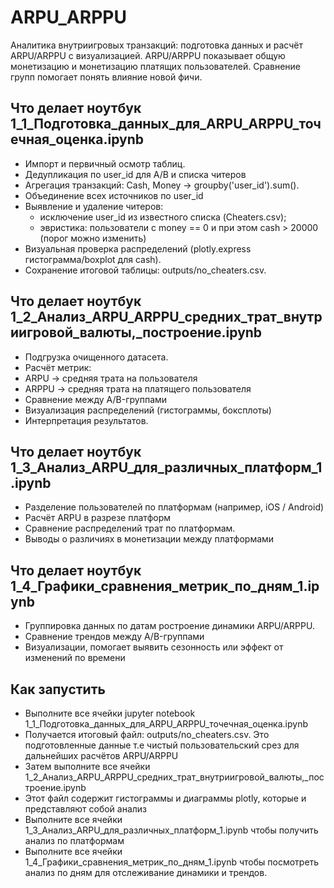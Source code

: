 # ARPU_ARPPU

Аналитика внутриигровых транзакций: подготовка данных и расчёт ARPU/ARPPU с визуализацией.
ARPU/ARPPU показывает общую монетизацию и монетизацию платящих пользователей.
Сравнение групп помогает понять влияние новой фичи.


 ## Что делает ноутбук 1_1_Подготовка_данных_для_ARPU_ARPPU_точечная_оценка.ipynb
- Импорт и первичный осмотр таблиц.
- Дедупликация по user_id для A/B и списка читеров
- Агрегация транзакций: Cash, Money -> groupby('user_id').sum().
- Объединение всех источников по user_id
- Выявление и удаление читеров:
  - исключение user_id из известного списка (Cheaters.csv);
  - эвристика: пользователи с money == 0 и при этом cash > 20000 (порог можно изменить)
- Визуальная проверка распределений (plotly.express гистограмма/boxplot для cash).
- Сохранение итоговой таблицы: outputs/no_cheaters.csv.

## Что делает ноутбук 1_2_Анализ_ARPU_ARPPU_средних_трат_внутриигровой_валюты,_построение.ipynb
- Подгрузка очищенного датасета.
- Расчёт метрик:
 - ARPU -> средняя трата на пользователя
 - ARPPU -> средняя трата на платящего пользователя
- Сравнение между A/B-группами
- Визуализация распределений (гистограммы, боксплоты)
- Интерпретация результатов.

## Что делает ноутбук 1_3_Анализ_ARPU_для_различных_платформ_1.ipynb
- Разделение пользователей по платформам (например, iOS / Android)
- Расчёт ARPU в разрезе платформ
- Сравнение распределений трат по платформам.
- Выводы о различиях в монетизации между платформами

## Что делает ноутбук 1_4_Графики_сравнения_метрик_по_дням_1.ipynb
- Группировка данных по датам ростроение динамики ARPU/ARPPU.
- Сравнение трендов между A/B-группами
- Визуализации, помогает выявить сезонность или эффект от изменений по времени

## Как запустить
- Выполните все ячейки jupyter notebook 1_1_Подготовка_данных_для_ARPU_ARPPU_точечная_оценка.ipynb
- Получается итоговый файл: outputs/no_cheaters.csv. Это подготовленные данные т.е чистый пользовательский срез для дальнейших расчётов ARPU/ARPPU
- Затем выполните все ячейки 1_2_Анализ_ARPU_ARPPU_средних_трат_внутриигровой_валюты,_построение.ipynb
- Этот файл содержит гистограммы и диаграммы plotly, которые и представляют собой анализ
- Выполните все ячейки 1_3_Анализ_ARPU_для_различных_платформ_1.ipynb чтобы получить анализ по платформам
- Выполните все ячейки 1_4_Графики_сравнения_метрик_по_дням_1.ipynb чтобы посмотреть анализ по дням для отслеживание динамики и трендов.



